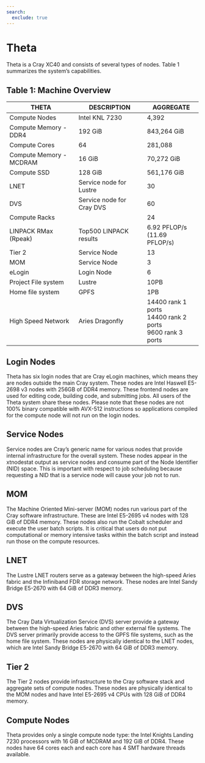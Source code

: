 ```yaml
---
search:
  exclude: true
---
```


# Theta

Theta is a Cray XC40 and consists of several types of nodes. Table 1 summarizes the system’s capabilities.

## Table 1: Machine Overview

| THETA                     | DESCRIPTION                     |AGGREGATE                                                            |
|---------------------------|---------------------------------|---------------------------------------------------------------------|
| Compute Nodes             | Intel KNL 7230	              | 4,392                                                               |
| Compute Memory - DDR4	    | 192 GiB	                      | 843,264 GiB                                                         |  
| Compute Cores             | 64                              | 281,088                                                             | 
| Compute Memory - MCDRAM	| 16 GiB	                      | 70,272 GiB                                                          |
| Compute SSD	            | 128 GiB	                      | 561,176 GiB                                                         |
| LNET                      | Service node for Lustre	      | 30                                                                  | 
| DVS                       | Service node for Cray DVS	      | 60                                                                  | 
| Compute Racks	            | 	                              | 24                                                                  | 
| LINPACK RMax (Rpeak)	    | Top500 LINPACK results          | 6.92 PFLOP/s<br/>(11.69 PFLOP/s)                                    | 
| Tier 2	                | Service Node                    | 13	                                                                | 
| MOM                       | Service Node	                  | 3                                                                   |
| eLogin                    | Login Node                      | 6                                                                   |
| Project File system	    | Lustre                          | 10PB                                                                |
| Home file system	        | GPFS                            | 1PB                                                                 |
| High Speed Network	    | Aries Dragonfly                 | 14400 rank 1 ports<br/>14400 rank 2 ports<br/>9600 rank 3 ports     |

## Login Nodes
Theta has six login nodes that are Cray eLogin machines, which means they are nodes outside the main Cray system. These nodes are Intel Haswell E5-2698 v3 nodes with 256GB of DDR4 memory. These frontend nodes are used for editing code, building code, and submitting jobs. All users of the Theta system share these nodes. Please note that these nodes are not 100% binary compatible with AVX-512 instructions so applications compiled for the compute node will not run on the login nodes.

## Service Nodes
Service nodes are Cray’s generic name for various nodes that provide internal infrastructure for the overall system. These nodes appear in the xtnodestat output as service nodes and consume part of the Node Identifier (NID) space. This is important with respect to job scheduling because requesting a NID that is a service node will cause your job not to run.

## MOM
The Machine Oriented Mini-server (MOM) nodes run various part of the Cray software infrastructure. These are Intel E5-2695 v4 nodes with 128 GiB of DDR4 memory. These nodes also run the Cobalt scheduler and execute the user batch scripts. It is critical that users do not put computational or memory intensive tasks within the batch script and instead run those on the compute resources.

## LNET
The Lustre LNET routers serve as a gateway between the high-speed Aries fabric and the Infiniband FDR storage network. These nodes are Intel Sandy Bridge E5-2670 with 64 GiB of DDR3 memory.

## DVS
The Cray Data Virtualization Service (DVS) server provide a gateway between the high-speed Aries fabric and other external file systems. The DVS server primarily provide access to the GPFS file systems, such as the home file system. These nodes are physically identical to the LNET nodes, which are Intel Sandy Bridge E5-2670 with 64 GiB of DDR3 memory.

## Tier 2
The Tier 2 nodes provide infrastructure to the Cray software stack and aggregate sets of compute nodes. These nodes are physically identical to the MOM nodes and have Intel E5-2695 v4 CPUs with 128 GiB of DDR4 memory.

## Compute Nodes
Theta provides only a single compute node type: the Intel Knights Landing 7230 processors with 16 GiB of MCDRAM and 192 GiB of DDR4. These nodes have 64 cores each and each core has 4 SMT hardware threads available.